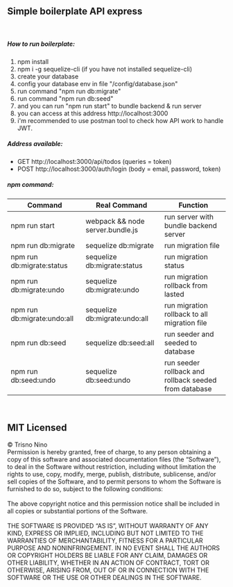 ## Simple boilerplate API express
<br>

##### How to run boilerplate:

1. npm install
2. npm i -g sequelize-cli (if you have not installed sequelize-cli)
3. create your database
4. config your database env in file "/config/database.json"
5. run command "npm run db:migrate"
6. run command "npm run db:seed"
7. and you can run "npm run start" to bundle backend & run server
8. you can access at this address http://localhost:3000
9. i'm recommended to use postman tool to check how API work to handle JWT.

##### Address available:

- GET http://localhost:3000/api/todos (queries = token) 
- POST http://localhost:3000/auth/login (body = email, password, token)

##### npm command:

| Command                     | Real Command                     | Function                                                |
| --------------------------- | -------------------------------- | ------------------------------------------------------- |
| npm run start               | webpack && node server.bundle.js | run server with bundle backend server                   |
| npm run db:migrate          | sequelize db:migrate             | run migration file                                      |
| npm run db:migrate:status   | sequelize db:migrate:status      | run migration status                                    |
| npm run db:migrate:undo     | sequelize db:migrate:undo        | run migration rollback from lasted                      |
| npm run db:migrate:undo:all | sequelize db:migrate:undo:all    | run migration rollback to all migration file            |
| npm run db:seed             | sequelize db:seed:all            | run seeder and seeded to database                       |
| npm run db:seed:undo        | sequelize db:seed:undo           | run seeder rollback and rollback seeded from database   |

<br>

## MIT Licensed
&copy; Trisno Nino
<br>
Permission is hereby granted, free of charge, to any person obtaining a copy of this software and associated documentation files (the “Software”), to deal in the Software without restriction, including without limitation the rights to use, copy, modify, merge, publish, distribute, sublicense, and/or sell copies of the Software, and to permit persons to whom the Software is furnished to do so, subject to the following conditions:
<br>
<br>
The above copyright notice and this permission notice shall be included in all copies or substantial portions of the Software.
<br>
<br>
THE SOFTWARE IS PROVIDED “AS IS”, WITHOUT WARRANTY OF ANY KIND, EXPRESS OR IMPLIED, INCLUDING BUT NOT LIMITED TO THE WARRANTIES OF MERCHANTABILITY, FITNESS FOR A PARTICULAR PURPOSE AND NONINFRINGEMENT. IN NO EVENT SHALL THE AUTHORS OR COPYRIGHT HOLDERS BE LIABLE FOR ANY CLAIM, DAMAGES OR OTHER LIABILITY, WHETHER IN AN ACTION OF CONTRACT, TORT OR OTHERWISE, ARISING FROM, OUT OF OR IN CONNECTION WITH THE SOFTWARE OR THE USE OR OTHER DEALINGS IN THE SOFTWARE.